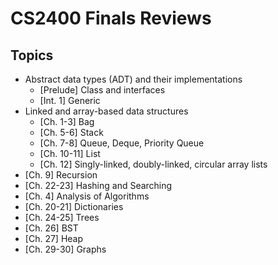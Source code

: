 # CS2400 Finals Reviews

## Topics

- Abstract data types (ADT) and their implementations
	- [Prelude]		Class and interfaces 
	- [Int. 1]		Generic 
- Linked and array-based data structures
	- [Ch. 1-3]		Bag
	- [Ch. 5-6]		Stack
	- [Ch. 7-8]		Queue, Deque, Priority Queue
	- [Ch. 10-11]	List
	- [Ch. 12]		Singly-linked, doubly-linked, circular array lists	
- [Ch. 9]		Recursion
- [Ch. 22-23]	Hashing and Searching
- [Ch. 4]		Analysis of Algorithms
- [Ch. 20-21]	Dictionaries
- [Ch. 24-25]	Trees
- [Ch. 26]		BST
- [Ch. 27]		Heap
- [Ch. 29-30]	Graphs


